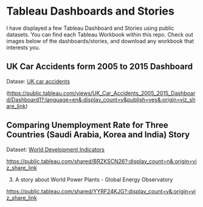 # Tableau Dashboards and Stories

I have displayed a few Tableau Dashboard and Stories using public datasets. You can find each Tableau Workbook within this repo. Check out images below of the dashboards/stories, and download any workbook that interests you. 


## UK Car Accidents form 2005 to 2015 Dashboard

Datase: [UK car accidents](https://www.kaggle.com/silicon99/dft-accident-data)


(https://public.tableau.com/views/UK_Car_Accidents_2005_2015_Dashboard/Dashboard1?:language=en&:display_count=y&publish=yes&:origin=viz_share_link)


## Comparing Unemployment Rate for Three Countries (Saudi Arabia, Korea and India) Story

Dataset: [World Development Indicators](https://databank.worldbank.org/source/world-development-indicators)

https://public.tableau.com/shared/BRZKSCN26?:display_count=n&:origin=viz_share_link


3) A story about World Power Plants - Global Energy Observatory

https://public.tableau.com/shared/YYRF24KJG?:display_count=y&:origin=viz_share_link

